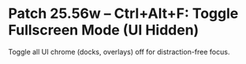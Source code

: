 # Patch 25.56w – Ctrl+Alt+F: Toggle Fullscreen Mode (UI Hidden)

Toggle all UI chrome (docks, overlays) off for distraction-free focus.
